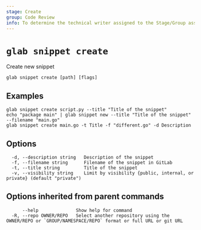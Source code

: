 ```yaml
---
stage: Create
group: Code Review
info: To determine the technical writer assigned to the Stage/Group associated with this page, see https://about.gitlab.com/handbook/product/ux/technical-writing/#assignments
---
```


<!--
This documentation is auto generated by a script.
Please do not edit this file directly, check cmd/gen-docs/docs.go.
-->

# `glab snippet create`

Create new snippet

```plaintext
glab snippet create [path] [flags]
```

## Examples

```plaintext
glab snippet create script.py --title "Title of the snippet" 
echo "package main" | glab snippet new --title "Title of the snippet" --filename "main.go"
glab snippet create main.go -t Title -f "different.go" -d Description

```

## Options

```plaintext
  -d, --description string   Description of the snippet
  -f, --filename string      Filename of the snippet in GitLab
  -t, --title string         Title of the snippet
  -v, --visibility string    Limit by visibility {public, internal, or private} (default "private")
```

## Options inherited from parent commands

```plaintext
      --help              Show help for command
  -R, --repo OWNER/REPO   Select another repository using the OWNER/REPO or `GROUP/NAMESPACE/REPO` format or full URL or git URL
```
